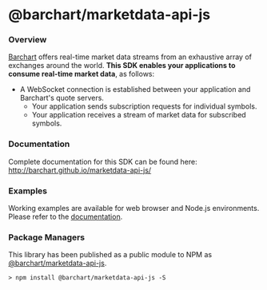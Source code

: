 # @barchart/marketdata-api-js

### Overview

[Barchart](https://www.barchart.com) offers real-time market data streams from an exhaustive array of exchanges around the world. **This SDK enables your applications to consume real-time market data**, as follows:

* A WebSocket connection is established between your application and Barchart's quote servers.
  * Your application sends subscription requests for individual symbols.
  * Your application receives a stream of market data for subscribed symbols.

### Documentation

Complete documentation for this SDK can be found here: http://barchart.github.io/marketdata-api-js/

### Examples

Working examples are available for web browser and Node.js environments. Please refer to the [documentation](http://barchart.github.io/marketdata-api-js/).

### Package Managers

This library has been published as a public module to NPM as [@barchart/marketdata-api-js](https://www.npmjs.com/package/@barchart/marketdata-api-js).

    > npm install @barchart/marketdata-api-js -S

